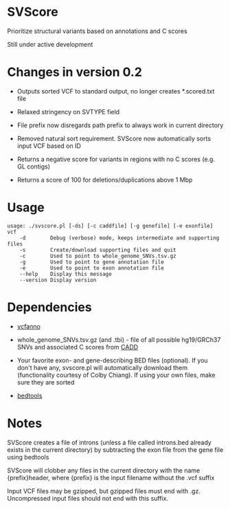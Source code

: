 # SVScore
Prioritize structural variants based on annotations and C scores

Still under active development

# Changes in version 0.2
* Outputs sorted VCF to standard output, no longer creates *.scored.txt file

* Relaxed stringency on SVTYPE field

* File prefix now disregards path prefix to always work in current directory

* Removed natural sort requirement. SVScore now automatically sorts input VCF based on ID

* Returns a negative score for variants in regions with no C scores (e.g. GL contigs)

* Returns a score of 100 for deletions/duplications above 1 Mbp

# Usage
```
usage: ./svscore.pl [-ds] [-c caddfile] [-g genefile] [-e exonfile] vcf
    -d        Debug (verbose) mode, keeps intermediate and supporting files
    -s        Create/download supporting files and quit
    -c        Used to point to whole_genome_SNVs.tsv.gz
    -g	      Used to point to gene annotation file
    -e	      Used to point to exon annotation file
    --help    Display this message
    --version Display version
```

# Dependencies
* [vcfanno](https://www.github.com/brentp/vcfanno)

* whole_genome_SNVs.tsv.gz (and .tbi) - file of all possible hg19/GRCh37 SNVs and associated C scores from [CADD](http://cadd.gs.washington.edu/download) 

* Your favorite exon- and gene-describing BED files (optional). If you don't have any, svscore.pl will automatically download them (functionality courtesy of Colby Chiang). If using your own files, make sure they are sorted

* [bedtools](https://www.github.com/arq5x/bedtools)


# Notes
SVScore creates a file of introns (unless a file called introns.bed already exists in the current directory) by subtracting the exon file from the gene file using bedtools

SVScore will clobber any files in the current directory with the name {prefix}header, where {prefix} is the input filename without the .vcf suffix

Input VCF files may be gzipped, but gzipped files must end with .gz. Uncompressed input files should not end with this suffix.

